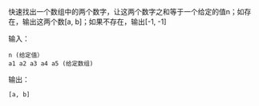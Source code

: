 快速找出一个数组中的两个数字，让这两个数字之和等于一个给定的值n；如存在，输出这两个数[a, b]；如果不存在，输出[-1, -1]

输入：

```$xslt
n (给定值）
a1 a2 a3 a4 a5 (给定数组)
```

输出：

```$xslt
[a, b]
```